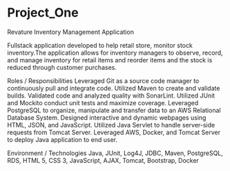# Project_One
Revature Inventory Management Application

Fullstack application developed to help retail store, monitor stock inventory.The application allows for inventory managers to observe, record, and manage inventory for retail items and reorder items and the stock is reduced through customer purchases.

Roles / Responsibilities
Leveraged Git as a source code manager to continuously pull and integrate code.
Utilized Maven to create and validate builds.
Validated code and analyzed quality with SonarLint.
Utilized JUnit and Mockito conduct unit tests and maximize coverage.
Leveraged PostgreSQL to organize, manipulate and transfer data to an AWS Relational Database System.
Designed interactive and dynamic webpages using HTML, JSON, and JavaScript.
Utilized Java Servlet to handle server-side requests from Tomcat Server. 
Leveraged AWS, Docker, and Tomcat Server to deploy Java application to end user.
 

Environment / Technologies
Java, JUnit, Log4J, JDBC, Maven, PostgreSQL, RDS, HTML 5, CSS 3, JavaScript, AJAX, Tomcat, Bootstrap, Docker
